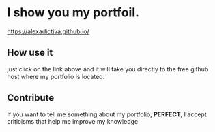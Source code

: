 # I show you my portfoil.


https://alexadictiva.github.io/



## How use it
just click on the link above and it will take you directly to the free github host where my portfolio is located.


## Contribute
If you want to tell me something about my portfolio, **PERFECT**, I accept criticisms that help me improve my knowledge



